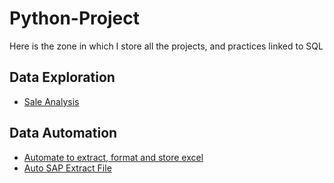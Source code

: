 # Python-Project

Here is the zone in which I store all the projects, and practices linked to SQL

## Data Exploration
- [Sale Analysis](https://github.com/stevetran77/Sales_Analysis/blob/main/Sales%20Analysis%20.ipynb)


## Data Automation
- [Automate to extract, format and store excel](https://github.com/stevetran77/Python-Project/blob/main/Auto%20Extract%2C%20Format%2C%20Store%20.ipynb)
- [Auto SAP Extract File](https://github.com/stevetran77/Python-Project/blob/main/Auto%20Extract%2C%20Format%2C%20Store%20.ipynb)






